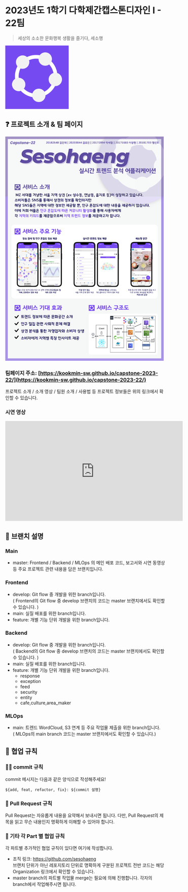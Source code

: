 # 2023년도 1학기 다학제간캡스톤디자인 I - 22팀
> 세상의 소소한 문화행복 생활을 즐기다, 세소행


<img src="./img/logo.png" width="200" />

## :question: 프로젝트 소개 & 팀 페이지

<img src="./img/team-poster.png" width="500" />

### 팀페이지 주소: [https://kookmin-sw.github.io/capstone-2023-22/](https://kookmin-sw.github.io/capstone-2023-22/)

프로젝트 소개 / 소개 영상 / 팀원 소개 / 사용법 등 프로젝트 정보들은 위의 링크에서 확인할 수 있습니다.

### 시연 영상

<iframe width="560" height="315" src="https://www.youtube.com/embed/JS9QPI9w1qA" title="YouTube video player" frameborder="0" allow="accelerometer; autoplay; clipboard-write; encrypted-media; gyroscope; picture-in-picture; web-share" allowfullscreen></iframe>

## :evergreen_tree: 브랜치 설명

### Main

- master: Frontend / Backend / MLOps 의 메인 배포 코드, 보고서와 시연 동영상 등 주요 프로젝트 관련 내용을 담은 브랜치입니다.

### Frontend

- develop: Git flow 중 개발을 위한 branch입니다.<br />
( Frontend의 Git flow 중 develop 브랜치의 코드는 master 브랜치에서도 확인할 수 있습니다. )
- main: 실질 배포를 위한 branch입니다.
- feature: 개별 기능 단위 개발을 위한 branch입니다.

### Backend

- develop: Git flow 중 개발을 위한 branch입니다.<br />
( Backend의 Git flow 중 develop 브랜치의 코드는 master 브랜치에서도 확인할 수 있습니다. )
- main: 실질 배포를 위한 branch입니다.
- feature: 개별 기능 단위 개발을 위한 branch입니다.
    - response
    - exception
    - feed
    - security
    - entity
    - cafe,culture,area_maker

### MLOps

- main: 트렌드 WordCloud, S3 연계 등 주요 작업물 제출을 위한 branch입니다.<br />
( MLOps의 main branch 코드는 master 브랜치에서도 확인할 수 있습니다.)

## :raised_hands: 협업 규칙

### :ok_woman: commit 규칙

commit 메시지는 다음과 같은 양식으로 작성해주세요!

```
${add, feat, refactor, fix}: ${commit 설명}
```

### :raising_hand: Pull Request 규칙

Pull Request는 자유롭게 내용을 요약해서 보내시면 됩니다.
다만, Pull Request의 제목을 읽고 무슨 내용인지 명확하게 이해할 수 있어야 합니다.

### :notebook_with_decorative_cover: 기타 각 Part 별 협업 규칙

각 파트별 추가적인 협업 규칙이 있다면 여기에 작성합니다.

- 조직 링크: https://github.com/sesohaeng <br />
브랜치 단위가 아닌 레포지토리 단위로 명확하게 구분된 프로젝트 전반 코드는 해당 Organization 링크에서 확인할 수 있습니다.
- master branch의 파트별 작업물 merge는 필요에 의해 진행합니다. 각자의 branch에서 작업해주시면 됩니다.
